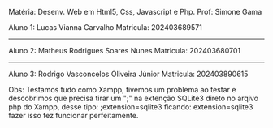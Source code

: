 Matéria: Desenv. Web em Html5, Css, Javascript e Php.
Prof: Simone Gama

Aluno 1: Lucas Vianna Carvalho
Matricula: 202403689571

___________________


Aluno 2: Matheus Rodrigues Soares Nunes
Matricula: 202403680701

___________________

Aluno 3: Rodrigo Vasconcelos Oliveira Júnior 
Matricula: 202403890615


Obs: Testamos tudo como Xampp, tivemos um problema ao testar e descobrimos que precisa tirar um ";" na extenção SQLite3 direto no arqivo php do Xampp, desse tipo:
;extension=sqlite3
ficando:
extension=sqlite3
fazer isso fez funcionar perfeitamente.

